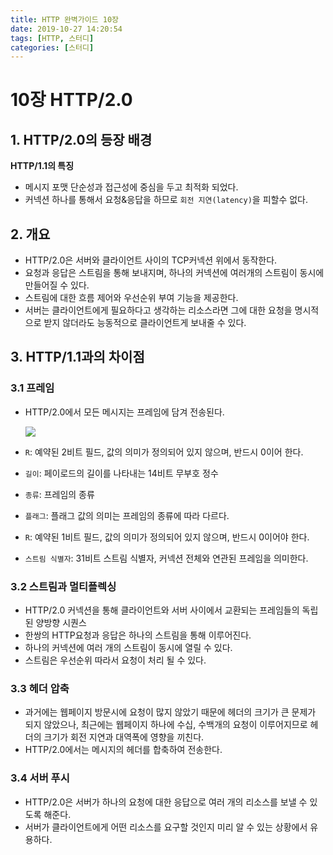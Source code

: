```yaml
---
title: HTTP 완벽가이드 10장
date: 2019-10-27 14:20:54
tags: [HTTP, 스터디]
categories: [스터디]
---
```

# 10장 HTTP/2.0

## 1. HTTP/2.0의 등장 배경

**HTTP/1.1의 특징**

- 메시지 포맷 단순성과 접근성에 중심을 두고 최적화 되었다.
- 커넥션 하나를 통해서 요청&응답을 하므로 `회전 지연(latency)`을 피할수 없다.

## 2. 개요

- HTTP/2.0은 서버와 클라이언트 사이의 TCP커넥션 위에서 동작한다.
- 요청과 응답은 스트림을 통해 보내지며, 하나의 커넥션에 여러개의 스트림이 동시에 만들어질 수 있다.
- 스트림에 대한 흐름 제어와 우선순위 부여 기능을 제공한다.
- 서버는 클라이언트에게 필요하다고 생각하는 리소스라면 그에 대한 요청을 명시적으로 받지 않더라도 능동적으로 클라이언트게 보내줄 수 있다.

## 3. HTTP/1.1과의 차이점

### 3.1 프레임

- HTTP/2.0에서 모든 메시지는 프레임에 담겨 전송된다.

    ![](/images/http-guide-chap10.png)

- `R`: 예약된 2비트 필드, 값의 의미가 정의되어 있지 않으며, 반드시 0이어 한다.
- `길이`: 페이로드의 길이를 나타내는 14비트 무부호 정수
- `종류`: 프레임의 종류
- `플래그`: 플래그 값의 의미는 프레임의 종류에 따라 다르다.
- `R`: 예약된 1비트 필드, 값의 의미가 정의되어 있지 않으며, 반드시 0이어야 한다.
- `스트림 식별자`: 31비트 스트림 식별자, 커넥션 전체와 연관된 프레임을 의미한다.

### 3.2 스트림과 멀티플렉싱

- HTTP/2.0 커넥션을 통해 클라이언트와 서버 사이에서 교환되는 프레임들의 독립된 양방향 시퀀스
- 한쌍의 HTTP요청과 응답은 하나의 스트림을 통해 이루어진다.
- 하나의 커넥션에 여러 개의 스트림이 동시에 열릴 수 있다.
- 스트림은 우선순위 따라서 요청이 처리 될 수 있다.

### 3.3 헤더 압축

- 과거에는 웹페이지 방문시에 요청이 많지 않았기 때문에 헤더의 크기가 큰 문제가 되지 않았으나, 최근에는 웹페이지 하나에 수십, 수백개의 요청이 이루어지므로 헤더의 크기가 회전 지연과 대역폭에 영향을 끼친다.
- HTTP/2.0에서는 메시지의 헤더를 합축하여 전송한다.

### 3.4 서버 푸시

- HTTP/2.0은 서버가 하나의 요청에 대한 응답으로 여러 개의 리소스를 보낼 수 있도록 해준다.
- 서버가 클라이언트에게 어떤 리소스를 요구할 것인지 미리 알 수 있는 상황에서 유용하다.